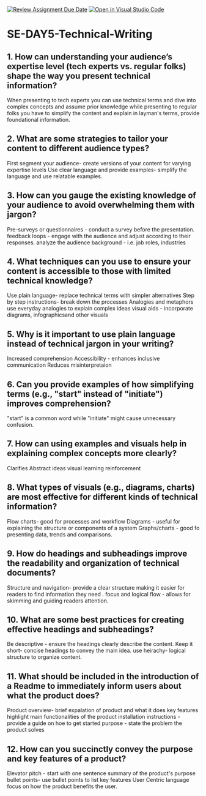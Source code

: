 [![Review Assignment Due Date](https://classroom.github.com/assets/deadline-readme-button-22041afd0340ce965d47ae6ef1cefeee28c7c493a6346c4f15d667ab976d596c.svg)](https://classroom.github.com/a/zsAR-pyY)
[![Open in Visual Studio Code](https://classroom.github.com/assets/open-in-vscode-2e0aaae1b6195c2367325f4f02e2d04e9abb55f0b24a779b69b11b9e10269abc.svg)](https://classroom.github.com/online_ide?assignment_repo_id=15646852&assignment_repo_type=AssignmentRepo)
# SE-DAY5-Technical-Writing
## 1. How can understanding your audience’s expertise level (tech experts vs. regular folks) shape the way you present technical information?
When presenting to tech experts you can use technical terms and dive into complex concepts and assume prior knowledge while presenting to regular folks you have to simplify the content and explain in layman's terms, provide foundational information.
## 2. What are some strategies to tailor your content to different audience types?
First segment your audience- create versions of your content for varying expertise levels
Use clear language and provide examples- simplify the language and use relatable examples.
## 3. How can you gauge the existing knowledge of your audience to avoid overwhelming them with jargon?
Pre-surveys or questionnaires - conduct a survey before the presentation.
feedback loops - engage with the audience and adjust according to their responses.
analyze the audience background - i.e. job roles, industries
## 4. What techniques can you use to ensure your content is accessible to those with limited technical knowledge?
Use plain language- replace technical terms with simpler alternatives 
Step by step instructions- break down the processes
Analogies and metaphors use everyday analogies to explain complex ideas
visual aids - incorporate diagrams, infographicsand other visuals
## 5. Why is it important to use plain language instead of technical jargon in your writing?
Increased comprehension
Accessibility - enhances inclusive communication
Reduces misinterpretaion 
## 6. Can you provide examples of how simplifying terms (e.g., "start" instead of "initiate") improves comprehension?
"start" is a common word while "initiate" might cause unnecessary confusion.
## 7. How can using examples and visuals help in explaining complex concepts more clearly?
Clarifies Abstract ideas
visual learning
reinforcement
## 8. What types of visuals (e.g., diagrams, charts) are most effective for different kinds of technical information?
Flow charts- good for processes and workflow
Diagrams - useful for explaining the structure or components of a system
Graphs/charts - good fo presenting data, trends and comparisons.
## 9. How do headings and subheadings improve the readability and organization of technical documents?
Structure and navigation- provide a clear structure making it easier for readers to find information they need .
focus and logical flow - allows for skimming and guiding readers attention.
## 10. What are some best practices for creating effective headings and subheadings?
Be descriptive - ensure the headings clearly describe the content.
Keep it short- concise headings to convey the main idea.
use heirachy- logical structure to organize content.
## 11. What should be included in the introduction of a Readme to immediately inform users about what the product does?
Product overview- brief expalation of product and what it does
key features highlight main functionalities of the product
installation instructions - provide a guide on hoe to get started
purpose - state the problem the product solves
## 12. How can you succinctly convey the purpose and key features of a product?
Elevator pitch - start with one sentence summary of the product's purpose
bullet points- use bullet points to list key features
User Centric language focus on how the product benefits the user.
